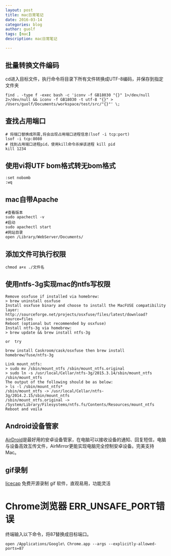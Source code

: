 ```yaml
---
layout: post
title: mac日常笔记
date: 2016-03-14
categories: blog
author: guolf
tags: [mac]
description: mac日常笔记

---
```


## 批量转换文件编码

cd进入目标文件，执行命令将目录下所有文件转换成UTF-8编码，并保存到指定文件夹

```
find . -type f -exec bash -c 'iconv -f GB18030 "{}" 1>/dev/null 2>/dev/null && iconv -f GB18030 -t utf-8 "{}" > /Users/guolf/Documents/workspace/test/src/"{}"' \; 
```

## 查找占用端口

```
# 将端口替换成所需,将会出现占用端口进程信息(lsof -i tcp:port)
lsof -i tcp:8080
# 找到占用端口进程pid，使用kill命令杀掉该进程 kill pid
kill 1234
```

## 使用vi将UTF bom格式转无bom格式

```
:set nobomb
:wq
```

## mac自带Apache

```
#查看版本
sudo apachectl -v
#启动
sudo apachectl start
#网站目录
open /Library/WebServer/Documents/
```

## 添加文件可执行权限
```
chmod a+x ./文件名
```

## 使用ntfs-3g实现mac的ntfs写权限

```
Remove osxfuse if installed via homebrew:
> brew uninstall osxfuse
Install osxfuse binary and choose to install the MacFUSE compatibility layer:
http://sourceforge.net/projects/osxfuse/files/latest/download?source=files
Reboot (optional but recommended by osxfuse)
Install ntfs-3g via homebrew:
> brew update && brew install ntfs-3g

or  try

brew install Caskroom/cask/osxfuse then brew install homebrew/fuse/ntfs-3g

Link mount_ntfs:
> sudo mv /sbin/mount_ntfs /sbin/mount_ntfs.original
> sudo ln -s /usr/local/Cellar/ntfs-3g/2015.3.14/sbin/mount_ntfs /sbin/mount_ntfs
The output of the following should be as below:
> ls -l /sbin/mount_ntfs*
/sbin/mount_ntfs -> /usr/local/Cellar/ntfs-3g/2014.2.15/sbin/mount_ntfs
/sbin/mount_ntfs.original -> /System/Library/Filesystems/ntfs.fs/Contents/Resources/mount_ntfs
Reboot and voila
```

## Android设备管家

[AirDroid](https://www.airdroid.com/zh-cn/)是最好用的安卓设备管家，在电脑可以接收设备的通知、回复短信，电脑与设备高效互传文件，AirMirror更能实现电脑完全控制安卓设备。完美支持Mac。

## gif录制

[licecap](http://www.cockos.com/licecap/)
免费开源录制 gif 软件，直观易用，功能灵活


# Chrome浏览器 ERR_UNSAFE_PORT错误
终端输入以下命令，将87替换成目标端口。

```
open /Applications/Google\ Chrome.app --args --explicitly-allowed-ports=87
```


